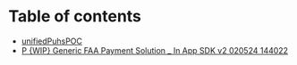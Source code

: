 # Table of contents

* [unifiedPuhsPOC](README.md)
* [P {WIP} Generic FAA Payment Solution \_ In App SDK v2 020524 144022](p-wip-generic-faa-payment-solution-\_-in-app-sdk-v2-020524-144022.md)
